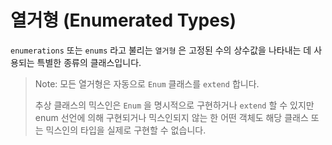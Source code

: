 # 열거형 (Enumerated Types)
`enumerations` 또는 `enums` 라고 불리는 `열거형` 은 고정된 수의 상수값을 나타내는 데 사용되는 특별한 종류의 클래스입니다.

> Note: 모든 열거형은 자동으로 `Enum` 클래스를 `extend` 합니다.
> 
> 추상 클래스의 믹스인은 `Enum` 을 명시적으로 구현하거나 `extend` 할 수 있지만 enum 선언에 의해 구현되거나 믹스인되지 않는 한 어떤 객체도 해당 클래스 또는 믹스인의 타입을 실제로 구현할 수 없습니다.